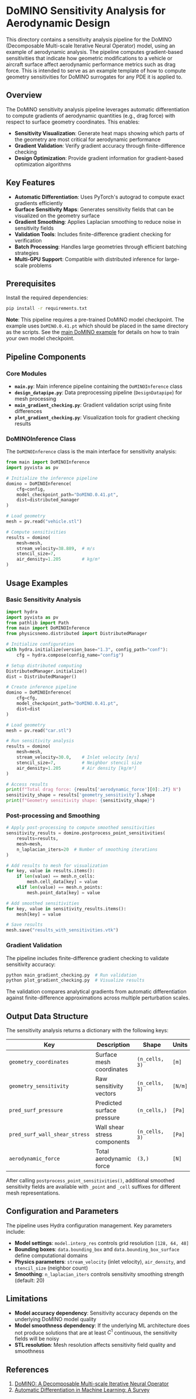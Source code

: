 # DoMINO Sensitivity Analysis for Aerodynamic Design

This directory contains a sensitivity analysis pipeline for the DoMINO
(Decomposable Multi-scale Iterative Neural Operator) model, using an example of
aerodynamic analysis. The pipeline computes gradient-based sensitivities that
indicate how geometric modifications to a vehicle or aircraft surface affect
aerodynamic performance metrics such as drag force. This is intended to serve as
an example template of how to compute geometry sensitivities for DoMINO
surrogates for any PDE it is applied to.

## Overview

The DoMINO sensitivity analysis pipeline leverages automatic differentiation to
compute gradients of aerodynamic quantities (e.g., drag force) with respect to
surface geometry coordinates. This enables:

- **Sensitivity Visualization**: Generate heat maps showing which parts of the
  geometry are most critical for aerodynamic performance  
- **Gradient Validation**: Verify gradient accuracy through finite-difference
  checking
- **Design Optimization**: Provide gradient information for gradient-based
  optimization algorithms

## Key Features

- **Automatic Differentiation**: Uses PyTorch's autograd to compute exact
  gradients efficiently
- **Surface Sensitivity Maps**: Generates sensitivity fields that can be
  visualized on the geometry surface
- **Gradient Smoothing**: Applies Laplacian smoothing to reduce noise in
  sensitivity fields
- **Validation Tools**: Includes finite-difference gradient checking for
  verification
- **Batch Processing**: Handles large geometries through efficient batching
  strategies
- **Multi-GPU Support**: Compatible with distributed inference for large-scale
  problems

## Prerequisites

Install the required dependencies:

```bash
pip install -r requirements.txt
```

**Note**: This pipeline requires a pre-trained DoMINO model checkpoint. The
example uses `DoMINO.0.41.pt` which should be placed in the same directory as
the scripts. See the [main DoMINO example](../domino/) for details on how to
train your own model checkpoint.

## Pipeline Components

### Core Modules

- **`main.py`**: Main inference pipeline containing the `DoMINOInference` class
- **`design_datapipe.py`**: Data preprocessing pipeline (`DesignDatapipe`) for
  mesh processing
- **`main_gradient_checking.py`**: Gradient validation script using finite
  differences
- **`plot_gradient_checking.py`**: Visualization tools for gradient checking
  results

### DoMINOInference Class

The `DoMINOInference` class is the main interface for sensitivity analysis:

```python
from main import DoMINOInference
import pyvista as pv

# Initialize the inference pipeline
domino = DoMINOInference(
    cfg=config,
    model_checkpoint_path="DoMINO.0.41.pt",
    dist=distributed_manager
)

# Load geometry
mesh = pv.read("vehicle.stl")

# Compute sensitivities
results = domino(
    mesh=mesh,
    stream_velocity=38.889,  # m/s
    stencil_size=7,
    air_density=1.205        # kg/m³
)
```

## Usage Examples

### Basic Sensitivity Analysis

```python
import hydra
import pyvista as pv
from pathlib import Path
from main import DoMINOInference
from physicsnemo.distributed import DistributedManager

# Initialize configuration
with hydra.initialize(version_base="1.3", config_path="conf"):
    cfg = hydra.compose(config_name="config")

# Setup distributed computing
DistributedManager.initialize()
dist = DistributedManager()

# Create inference pipeline
domino = DoMINOInference(
    cfg=cfg,
    model_checkpoint_path="DoMINO.0.41.pt",
    dist=dist
)

# Load geometry
mesh = pv.read("car.stl")

# Run sensitivity analysis
results = domino(
    mesh=mesh,
    stream_velocity=30.0,    # Inlet velocity [m/s]
    stencil_size=7,          # Neighbor stencil size
    air_density=1.205        # Air density [kg/m³]
)

# Access results
print(f"Total drag force: {results['aerodynamic_force'][0]:.2f} N")
sensitivity_shape = results['geometry_sensitivity'].shape
print(f"Geometry sensitivity shape: {sensitivity_shape}")
```

### Post-processing and Smoothing

```python
# Apply post-processing to compute smoothed sensitivities
sensitivity_results = domino.postprocess_point_sensitivities(
    results=results,
    mesh=mesh,
    n_laplacian_iters=20  # Number of smoothing iterations
)

# Add results to mesh for visualization
for key, value in results.items():
    if len(value) == mesh.n_cells:
        mesh.cell_data[key] = value
    elif len(value) == mesh.n_points:
        mesh.point_data[key] = value

# Add smoothed sensitivities
for key, value in sensitivity_results.items():
    mesh[key] = value

# Save results
mesh.save("results_with_sensitivities.vtk")
```

### Gradient Validation

The pipeline includes finite-difference gradient checking to validate
sensitivity accuracy:

```bash
python main_gradient_checking.py  # Run validation
python plot_gradient_checking.py  # Visualize results
```

The validation compares analytical gradients from automatic differentiation
against finite-difference approximations across multiple perturbation scales.

## Output Data Structure

The sensitivity analysis returns a dictionary with the following keys:

<!-- markdownlint-disable -->

| Key | Description | Shape | Units |
|-----|-------------|-------|-------|
| `geometry_coordinates` | Surface mesh coordinates | `(n_cells, 3)` | `[m]` |
| `geometry_sensitivity` | Raw sensitivity vectors | `(n_cells, 3)` | `[N/m]` |
| `pred_surf_pressure` | Predicted surface pressure | `(n_cells,)` | `[Pa]` |
| `pred_surf_wall_shear_stress` | Wall shear stress components | `(n_cells, 3)` | `[Pa]` |
| `aerodynamic_force` | Total aerodynamic force | `(3,)` | `[N]` |

<!-- markdownlint-enable -->

After calling `postprocess_point_sensitivities()`, additional smoothed
sensitivity fields are available with `_point` and `_cell` suffixes for
different mesh representations.

## Configuration and Parameters

The pipeline uses Hydra configuration management. Key parameters include:

- **Model settings**: `model.interp_res` controls grid resolution `[128, 64,
  48]`
- **Bounding boxes**: `data.bounding_box` and `data.bounding_box_surface` define
  computational domains
- **Physics parameters**: `stream_velocity` (inlet velocity), `air_density`, and
  `stencil_size` (neighbor count)
- **Smoothing**: `n_laplacian_iters` controls sensitivity smoothing strength
  (default: 20)

## Limitations

- **Model accuracy dependency**: Sensitivity accuracy depends on the underlying
  DoMINO model quality
- **Model smoothness dependency**: If the underlying ML architecture does not
  produce solutions that are at least $C^1$ continuous, the sensitivity fields
  will be noisy
- **STL resolution**: Mesh resolution affects sensitivity field quality and
  smoothness

## References

1. [DoMINO: A Decomposable Multi-scale Iterative Neural
   Operator](https://arxiv.org/abs/2501.13350)
2. [Automatic Differentiation in Machine Learning: A
   Survey](https://arxiv.org/abs/1502.05767)
